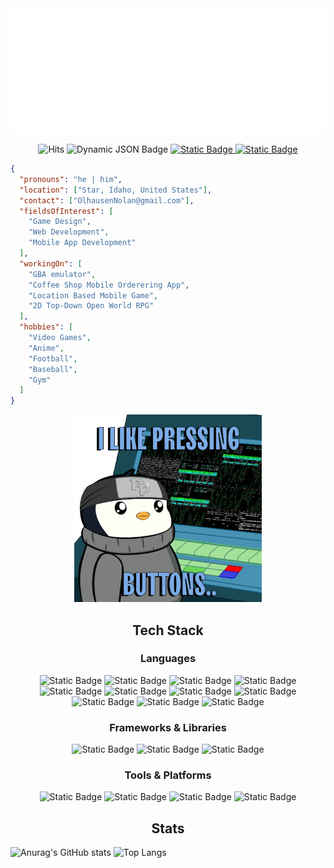 <div align="center">
	<img src="https://github.com/Nolan-Olhausen/Nolan-Olhausen/blob/main/header.svg" width="1000" height="200" alt="Nolan Olhausen">
</div>

<div align="center">
    <p>
        <img alt="Hits" src="https://hits.sh/github.com/Nolan-Olhausen.svg?label=Profile%20Views&logo=github"/>
      	<img alt="Dynamic JSON Badge" src="https://img.shields.io/badge/dynamic/json?url=https%3A%2F%2Fapi.github.com%2Fusers%2FNolan-Olhausen&query=followers&style=flat&logo=github&label=Followers&color=%23CC6CE7">
	<a href="https://github.com/Nolan-Olhausen/GBA-Emulator">
  		<img alt="Static Badge" src="https://img.shields.io/badge/GBA_Emulator-brightgreen?style=flat&logo=github&label=Working%20On&color=%23E4080A&link=https%3A%2F%2Fgithub.com%2FNolan-Olhausen%2FGBA-Emulator">
	</a>
	<a href="https://linkedin.com/in/nolan-olhausen-8a0ab3280">
  		<img alt="Static Badge" src="https://img.shields.io/badge/LinkedIn-blue?label=Social">
	</a>
    </p>
</div>

```json
{
  "pronouns": "he | him",
  "location": ["Star, Idaho, United States"],
  "contact": ["OlhausenNolan@gmail.com"],
  "fieldsOfInterest": [
    "Game Design",
    "Web Development",
    "Mobile App Development"
  ],
  "workingOn": [
    "GBA emulator",
    "Coffee Shop Mobile Orderering App",
    "Location Based Mobile Game",
    "2D Top-Down Open World RPG"
  ],
  "hobbies": [
    "Video Games",
    "Anime",
    "Football",
    "Baseball",
    "Gym"
  ]
}
```

<div align="center">
    <p>
        <img src="https://github.com/Nolan-Olhausen/Nolan-Olhausen/blob/main/resources/pudgeyPenguinCoding.gif" width="300" height="300" alt="I like pressing buttons." />
    </p>
</div>

<div align="center">
  <h2>Tech Stack</h2>
  
  <h3>Languages</h3>
  <img alt="Static Badge" src="https://img.shields.io/badge/C-C?logo=c&color=%23505050">
  <img alt="Static Badge" src="https://img.shields.io/badge/Java-Java?logo=java&color=%23505050">
  <img alt="Static Badge" src="https://img.shields.io/badge/JavaScript-JavaScript?logo=javascript&color=%23505050">
  <img alt="Static Badge" src="https://img.shields.io/badge/C_Sharp-C_Sharp?color=%23505050">
  <img alt="Static Badge" src="https://img.shields.io/badge/Dart-Dart?logo=dart&color=%23505050">
  <img alt="Static Badge" src="https://img.shields.io/badge/HTML-HTML?logo=html5&color=%23505050">
  <img alt="Static Badge" src="https://img.shields.io/badge/Python-Python?logo=python&color=%23505050">
  <img alt="Static Badge" src="https://img.shields.io/badge/PHP-PHP?logo=php&color=%23505050">
  <img alt="Static Badge" src="https://img.shields.io/badge/Ruby-Ruby?logo=ruby&color=%23505050">
  <img alt="Static Badge" src="https://img.shields.io/badge/C%2B%2B-C%2B%2B?logo=c%2B%2B&color=%23505050">
  <img alt="Static Badge" src="https://img.shields.io/badge/Go-Go?logo=go&color=%23505050">

  <h3>Frameworks & Libraries</h3>
  <img alt="Static Badge" src="https://img.shields.io/badge/Flutter-Flutter?logo=flutter&color=%23505050">
  <img alt="Static Badge" src="https://img.shields.io/badge/JQuery-JQuery?logo=jquery&color=%23505050">
  <img alt="Static Badge" src="https://img.shields.io/badge/SDL2-SDL2?color=%23505050">

  <h3>Tools & Platforms</h3>
  <img alt="Static Badge" src="https://img.shields.io/badge/Unity-Unity?logo=unity&color=%23505050">
  <img alt="Static Badge" src="https://img.shields.io/badge/Unreal_Engine-Unreal_Engine?logo=unrealengine&color=%23505050">
  <img alt="Static Badge" src="https://img.shields.io/badge/MySQL-MySQL?logo=mysql&color=%23505050">
  <img alt="Static Badge" src="https://img.shields.io/badge/Heroku-Heroku?logo=heroku&color=%23505050">


</div>


<div align="center">
    <h2>Stats</h2>
</div>

![Anurag's GitHub stats](https://github-readme-stats.vercel.app/api?username=Nolan-Olhausen&show_icons=true&hide_title=true&theme=dark)
![Top Langs](https://github-readme-stats.vercel.app/api/top-langs/?username=Nolan-Olhausen&layout=compact&theme=dark)
